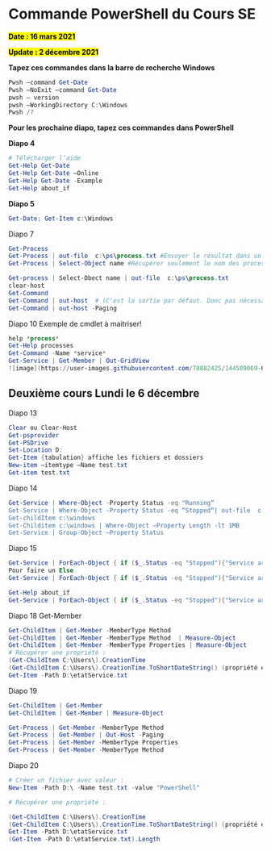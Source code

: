 # **Commande PowerShell du Cours SE**

<mark>**Date : 16 mars 2021**</mark>

<mark>**Update : 2 décembre 2021**</mark>


**Tapez ces commandes dans la barre de recherche Windows**

```powershell
Pwsh –command Get-Date
Pwsh –NoExit –command Get-Date
pwsh – version
pwsh –WorkingDirectory C:\Windows
Pwsh /?
```
**Pour les prochaine diapo, tapez ces commandes dans PowerShell**

**Diapo 4**

```powershell
# Télécharger l’aide 
Get-Help Get-Date
Get-Help Get-Date –Online
Get-Help Get-Date -Example
Get-Help about_if
```

**Diapo 5**

```powershell
Get-Date; Get-Item c:\Windows
```

Diapo 7

```powershell
Get-Process
Get-Process | out-file  c:\ps\process.txt #Envoyer le résultat dans un fichier texte.
Get-Process | Select-Object name #Récupérer seulement le nom des processes.

Get-process | Select-Obect name | out-file  c:\ps\process.txt
clear-host
Get-Command 
Get-Command | out-host  # (C'est la sortie par défaut. Donc pas nécessaire sauf si on veut des paramètres de la commande comme ce qui suit :).
Get-Command | out-host -Paging
```
Diapo 10
Exemple  de cmdlet à maitriser!

```powershell
help *process*
Get-Help processes 
Get-Command -Name *service*
Get-Service | Get-Member | Out-GridView
![image](https://user-images.githubusercontent.com/78882425/144509069-0cb23ab1-7b3d-4357-ac19-2d945c73a6f5.png)

```
## Deuxième cours Lundi le 6 décembre
Diapo 13

```powershell
Clear ou Clear-Host
Get-psprovider
Get-PSDrive
Set-Location D:
Get-Item {tabulation} affiche les fichiers et dossiers
New-item –itemtype –Name test.txt
Get-item test.txt
```

Diapo 14

```powershell
Get-Service | Where-Object -Property Status -eq "Running“
Get-Service | Where-Object -Property Status -eq “Stopped“| out-file  c:\ps\process.txt
Get-childItem c:\windows
Get-Childitem c:\windows | Where-Object –Property Length -lt 1MB
Get-Service | Group-Object –Property Status
```

Diapo 15

```powershell
Get-Service | ForEach-Object { if ($_.Status -eq "Stopped"){"Service arrêté :  " + $_.Name} }
Pour faire un Else
Get-Service | ForEach-Object { if ($_.Status -eq "Stopped"){"Service arrêté :  " + $_.Name} }

Get-Help about_if
Get-Service | ForEach-Object { if ($_.Status -eq "Stopped"){"Service arrêté :  " + $_.Name} else {"Service en marche :  " + $_.Name} } > d:\EtatDesServices.txt
```

Diapo 18 Get-Member

```powershell
Get-ChildItem | Get-Member -MemberType Method 
Get-ChildItem | Get-Member -MemberType Method  | Measure-Object
Get-ChildItem | Get-Member -MemberType Properties | Measure-Object
# Récupérer une propriété :
(Get-ChildItem C:\Users\).CreationTime
(Get-ChildItem C:\Users\).CreationTime.ToShortDateString() (propriété et méthode) 
Get-Item -Path D:\etatService.txt
```

Diapo 19

```powershell
Get-ChildItem | Get-Member 
Get-ChildItem | Get-Member | Measure-Object

Get-Process | Get-Member -MemberType Method
Get-Process | Get-Member | Out-Host -Paging
Get-Process | Get-Member -MemberType Properties
Get-Process | Get-Member -MemberType Method
```

Diapo 20

```powershell
# Créer un fichier avec valeur :
New-Item -Path D:\ -Name test.txt -value "PowerShell"

# Récupérer une propriété :

(Get-ChildItem C:\Users\).CreationTime
(Get-ChildItem C:\Users\).CreationTime.ToShortDateString() (propriété et méthode) 
Get-Item -Path D:\etatService.txt
(Get-Item -Path D:\etatService.txt).Length
```
